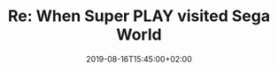 ---
title: "Re: When Super PLAY visited Sega World"
summary: "Found the article! https://twitter.com/jickelsen/status/1162313968754614274 Martin Johansson, the original author and photographer, is art director at Mojang now. Can't seem to find him on Twitter though."
categories: [notes]
date: "2019-08-16T15:45:00+02:00"

reading_time: false # Show estimated reading time?
share: true # Show social sharing links?
profile: true  # Show author profile?
comments: false # Show comments?
featured: false
draft: false

in_reply_to:
  url: https://twitter.com/Tedward618/status/1149777924683382789
  name: "@Tedward618"
  profile_pic: https://pbs.twimg.com/profile_images/1064002860264902656/JDhiJK_O_x96.jpg
  text: "please do! i don't think that one's been scanned yet, could be some undiscovered pics in there."

posse:
  - twitter
---